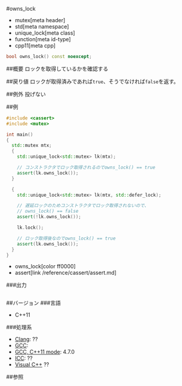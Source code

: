 #owns_lock
* mutex[meta header]
* std[meta namespace]
* unique_lock[meta class]
* function[meta id-type]
* cpp11[meta cpp]

```cpp
bool owns_lock() const noexcept;
```

##概要
ロックを取得しているかを確認する


##戻り値
ロックが取得済みであれば`true`、そうでなければ`false`を返す。


##例外
投げない


##例
```cpp
#include <cassert>
#include <mutex>

int main()
{
  std::mutex mtx;
  {
    std::unique_lock<std::mutex> lk(mtx);

    // コンストラクタでロック取得されるのでowns_lock() == true
    assert(lk.owns_lock());
  }

  {
    std::unique_lock<std::mutex> lk(mtx, std::defer_lock);

    // 遅延ロックのためコンストラクタでロック取得されないので、
    // owns_lock() == false
    assert(!lk.owns_lock());

    lk.lock();

    // ロック取得後なのでowns_lock() == true
    assert(lk.owns_lock());
  }
}
```
* owns_lock[color ff0000]
* assert[link /reference/cassert/assert.md]

###出力
```
```

##バージョン
###言語
- C++11

###処理系
- [Clang](/implementation.md#clang): ??
- [GCC](/implementation.md#gcc): 
- [GCC, C++11 mode](/implementation.md#gcc): 4.7.0
- [ICC](/implementation.md#icc): ??
- [Visual C++](/implementation.md#visual_cpp) ??


##参照


